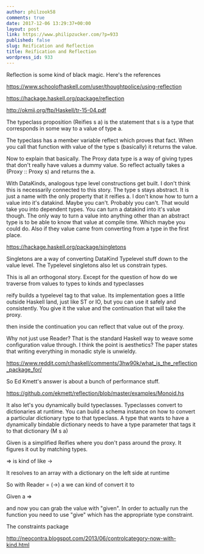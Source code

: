 ```yaml
---
author: philzook58
comments: true
date: 2017-12-06 13:29:37+00:00
layout: post
link: https://www.philipzucker.com/?p=933
published: false
slug: Reification and Reflection
title: Reification and Reflection
wordpress_id: 933
---
```


Reflection is some kind of black magic. Here's the references

https://www.schoolofhaskell.com/user/thoughtpolice/using-reflection

https://hackage.haskell.org/package/reflection

http://okmij.org/ftp/Haskell/tr-15-04.pdf

The typeclass proposition (Reifies s a) is the statement that s is a type that corresponds in some way to a value of type a.

The typeclass has a member variable reflect which proves that fact. When you call that function with value of the type s (basically) it returns the value.

Now to explain that basically. The Proxy data type is a way of giving types that don't really have values a dummy value. So reflect actually takes a  (Proxy :: Proxy s) and returns the a.

With DataKinds, analogous type level constructions get built. I don't think this is necessarily connected to this story. The type s stays abstract. It is just a name with the only property that it reifies a. I don't know how to turn a value into it's datakind. Maybe you can't. Probably you can't. That would take you into dependent types. You can turn a datakind into it's value though. The only way to turn a value into anything other than an abstract type is to be able to know that value at compile time. Which maybe you could do. Also if they value came from converting from a type in the first place.

https://hackage.haskell.org/package/singletons

Singletons are a way of converting DataKind Typelevel stuff down to the value level. The Typelevel singletons also let us constrain types.

This is all an orthogonal story. Except for the question of how do we traverse from values to types to kinds and typeclasses









reify builds a typelevel tag to that value. Its implementation goes a little outside Haskell land, just like ST or IO, but you can use it safely and consistently. You give it the value and the continuation that will take the proxy.

then inside the continuation you can reflect that value out of the proxy.

Why not just use Reader? That is the standard Haskell way to weave some configuration value through. I think the point is aesthetics? The paper states that writing everything in monadic style is unwieldy.

https://www.reddit.com/r/haskell/comments/3hw90k/what_is_the_reflection_package_for/



So Ed Kmett's answer is about a bunch of performance stuff.

https://github.com/ekmett/reflection/blob/master/examples/Monoid.hs

It also let's you dynamically build typeclasses. Typeclasses convert to dictionaries at runtime. You can build a schema instance on how to convert a particular dictionary type to that typeclass. A type that wants to have a dynamically bindable dictionary needs to have a type parameter that tags it to that dictionary (M s a)



Given is a simplified Reifies where you don't pass around the proxy. It figures it out by matching types.

=> is kind of like ->

It resolves to an array with a dictionary on the left side at runtime

So with Reader = (->) a we can kind of convert it to

Given a =>

and now you can grab the value with "given". In order to actually run the function you need to use "give" which has the appropriate type constraint.



The constraints package

http://neocontra.blogspot.com/2013/06/controlcategory-now-with-kind.html





